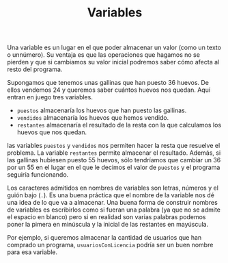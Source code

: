 ﻿---
title: Variables
---

Una variable es un lugar en el que poder almacenar un valor (como un texto o unnúmero). Su ventaja es que las operaciones que hagamos no se pierden y que si cambiamos su valor inicial podremos saber cómo afecta al resto del programa.

Supongamos que tenemos unas gallinas que han puesto 36 huevos. De ellos vendemos 24 y queremos saber cuántos huevos nos quedan. Aquí entran en juego tres variables.

- `puestos` almacenaría los huevos que han puesto las gallinas.
- `vendidos` almacenaría los huevos que hemos vendido.
- `restantes` almacenaría el resultado de la resta con la que calculamos los huevos que nos quedan.


las variables `puestos` y `vendidos` nos permiten hacer la resta que resuelve el problema. La variable `restantes` permite almacenar el resultado. Además, si las gallinas hubiesen puesto 55 huevos, sólo tendríamos que cambiar un 36 por un 55 en el lugar en el que le decimos el valor de `puestos` y el programa seguiría funcionando.

Los caracteres admitidos en nombres de variables son letras, números y el guión bajo (`.`). Es una buena práctica que el nombre de la variable nos dé una idea de lo que va a almacenar. Una buena forma de construir nombres de variables es escribirlos como si fueran una palabra (ya que no se admite el espacio en blanco) pero si en realidad son varias palabras podemos poner la pimera en minúscula y la inicial de las restantes en mayúscula.

Por ejemplo, si queremos almacenar la cantidad de usuarios que han comprado un programa, `usuariosConLicencia` podría ser un buen nombre para esa variable.